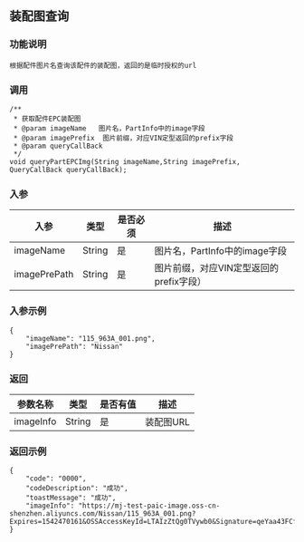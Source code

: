 ## 装配图查询
### 功能说明
    根据配件图片名查询该配件的装配图，返回的是临时授权的url

### 调用
```
/**
 * 获取配件EPC装配图
 * @param imageName   图片名，PartInfo中的image字段
 * @param imagePrefix  图片前缀，对应VIN定型返回的prefix字段
 * @param queryCallBack
 */
void queryPartEPCImg(String imageName,String imagePrefix, QueryCallBack queryCallBack);
```
### 入参
| 入参 | 类型 |是否必须|描述|
| --- | --- |----|----|
|imageName|String |是|图片名，PartInfo中的image字段|
|imagePrePath|String |是|图片前缀，对应VIN定型返回的prefix字段）|

### 入参示例
```
{
	"imageName": "115_963A_001.png",
	"imagePrePath": "Nissan"
}
```
### 返回
| 参数名称 | 类型|是否有值|描述|
| --- | --- |----|----|
|imageInfo|String|是|装配图URL|


### 返回示例
```
{
	"code": "0000",
	"codeDescription": "成功",
	"toastMessage": "成功",
	"imageInfo": "https://mj-test-paic-image.oss-cn-shenzhen.aliyuncs.com/Nissan/115_963A_001.png?Expires=1542470161&OSSAccessKeyId=LTAIzZtQg0TVywb0&Signature=qeYaa43FCf291w%2FlWdaLwKc9v3g%3D"
}
```